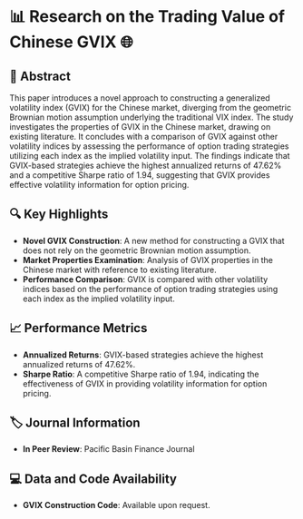 # 📊 Research on the Trading Value of Chinese GVIX 🌐

## 📖 Abstract
This paper introduces a novel approach to constructing a generalized volatility index (GVIX) for the Chinese market, diverging from the geometric Brownian motion assumption underlying the traditional VIX index. The study investigates the properties of GVIX in the Chinese market, drawing on existing literature. It concludes with a comparison of GVIX against other volatility indices by assessing the performance of option trading strategies utilizing each index as the implied volatility input. The findings indicate that GVIX-based strategies achieve the highest annualized returns of 47.62% and a competitive Sharpe ratio of 1.94, suggesting that GVIX provides effective volatility information for option pricing.

## 🔍 Key Highlights
- **Novel GVIX Construction**: A new method for constructing a GVIX that does not rely on the geometric Brownian motion assumption.
- **Market Properties Examination**: Analysis of GVIX properties in the Chinese market with reference to existing literature.
- **Performance Comparison**: GVIX is compared with other volatility indices based on the performance of option trading strategies using each index as the implied volatility input.

## 📈 Performance Metrics
- **Annualized Returns**: GVIX-based strategies achieve the highest annualized returns of 47.62%.
- **Sharpe Ratio**: A competitive Sharpe ratio of 1.94, indicating the effectiveness of GVIX in providing volatility information for option pricing.

## 🏷️ Journal Information
- **In Peer Review**: Pacific Basin Finance Journal

## 💻 Data and Code Availability
- **GVIX Construction Code**: Available upon request.
